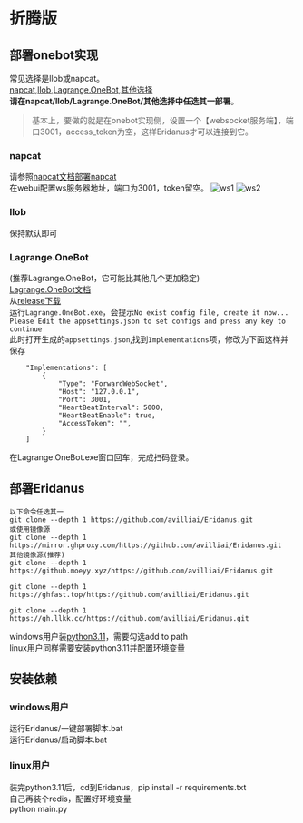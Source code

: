 # 折腾版
## 部署onebot实现
常见选择是llob或napcat。    
[napcat](https://napneko.github.io/),[llob](https://llonebot.github.io/zh-CN/guide/getting-started),[Lagrange.OneBot](https://lagrangedev.github.io/Lagrange.Doc/v1/Lagrange.OneBot/Config/),[其他选择](https://onebot.dev/ecosystem.html#onebot-%E5%AE%9E%E7%8E%B0-1)     
**请在napcat/llob/Lagrange.OneBot/其他选择中任选其一部署**。    
> 基本上，要做的就是在onebot实现侧，设置一个【websocket服务端】，端口3001，access_token为空，这样Eridanus才可以连接到它。   

### napcat
请参照[napcat文档部署napcat](https://napneko.pages.dev/)     
在webui配置ws服务器地址，端口为3001，token留空。
![ws1](/img_1.png)
![ws2](/img_2.png)
### llob
保持默认即可
### Lagrange.OneBot
(推荐Lagrange.OneBot，它可能比其他几个更加稳定)    
[Lagrange.OneBot文档](https://lagrangedev.github.io/Lagrange.Doc/v1/Lagrange.OneBot/Config/)     
从[release下载](https://github.com/LagrangeDev/Lagrange.Core/releases)     
运行`Lagrange.OneBot.exe`，会提示`No exist config file, create it now...
Please Edit the appsettings.json to set configs and press any key to continue`    
此时打开生成的`appsettings.json`,找到`Implementations`项，修改为下面这样并保存       
```
    "Implementations": [
        {
            "Type": "ForwardWebSocket",
            "Host": "127.0.0.1",
            "Port": 3001,
            "HeartBeatInterval": 5000,
            "HeartBeatEnable": true,
            "AccessToken": "",
        }
    ]
```
在Lagrange.OneBot.exe窗口回车，完成扫码登录。

## 部署Eridanus
```
以下命令任选其一
git clone --depth 1 https://github.com/avilliai/Eridanus.git
或使用镜像源
git clone --depth 1 https://mirror.ghproxy.com/https://github.com/avilliai/Eridanus.git
其他镜像源(推荐)
git clone --depth 1 https://github.moeyy.xyz/https://github.com/avilliai/Eridanus.git

git clone --depth 1 https://ghfast.top/https://github.com/avilliai/Eridanus.git

git clone --depth 1 https://gh.llkk.cc/https://github.com/avilliai/Eridanus.git
```
windows用户装[python3.11](https://mirrors.huaweicloud.com/python/3.11.0/python-3.11.0-amd64.exe)，需要勾选add to path    
linux用户同样需要安装python3.11并配置环境变量
## 安装依赖
### windows用户
运行Eridanus/一键部署脚本.bat  
运行Eridanus/启动脚本.bat  
### linux用户
装完python3.11后，cd到Eridanus，pip install -r requirements.txt  
自己再装个redis，配置好环境变量       
python main.py  
